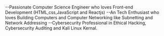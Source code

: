 --Passionate Computer Science Engineer who loves Front-end Development (HTML,css,JavaScript and Reactjs)
--An Tech Enthusiast who loves Building Computers and Computer Networking like Subnetting and Network Addressing
--Cybersecurity Professional in Ethical Hacking, Cybersecurity Auditing and Kali Linux Kernal.